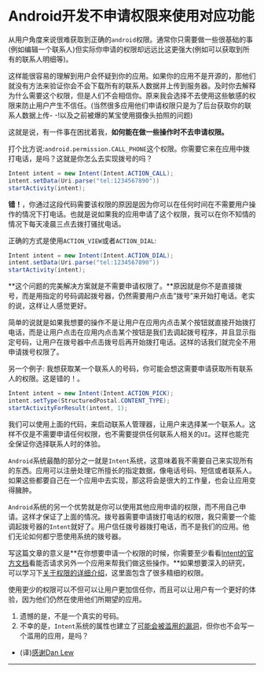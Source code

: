 Android开发不申请权限来使用对应功能
===

从用户角度来说很难获取到正确的`android`权限。通常你只需要做一些很基础的事(例如编辑一个联系人)但实际你申请的权限却远远比这更强大(例如可以获取到所有的联系人明细等)。

这样能很容易的理解到用户会怀疑到你的应用。如果你的应用不是开源的，那他们就没有方法来验证你会不会下载所有的联系人数据并上传到服务器。及时你去解释为什么需要这个权限，但是人们不会相信你。原来我会选择不去使用这些敏感的权限来防止用户产生不信任。(当然很多应用他们申请权限只是为了后台获取你的联系人数据上传- -!以及之前被爆的某宝使用摄像头拍照的问题)

这就是说，有一件事在困扰着我，**如何能在做一些操作时不去申请权限。**

打个比方说:`android.permission.CALL_PHONE`这个权限。你需要它来在应用中拨打电话，是吗？这就是你怎么去实现拨号的吗？ 

```java
Intent intent = new Intent(Intent.ACTION_CALL);
intent.setData(Uri.parse("tel:1234567890"))
startActivity(intent);
```
**错！**，你通过这段代码需要该权限的原因是因为你可以在任何时间在不需要用户操作的情况下打电话。也就是说如果我的应用申请了这个权限，我可以在你不知情的情况下每天凌晨三点去拨打骚扰电话。

正确的方式是使用`ACTION_VIEW`或者`ACTION_DIAL`:    

```java
Intent intent = new Intent(Intent.ACTION_DIAL);
intent.setData(Uri.parse("tel:1234567890"))
startActivity(intent);
```

**这个问题的完美解决方案就是不需要申请权限了。**原因就是你不是直接拨号，而是用指定的号码调起拨号器，仍然需要用户点击”拨号”来开始打电话。老实的说，这样让人感觉更好。

简单的说就是如果我想要的操作不是让用户在应用内点击某个按钮就直接开始拨打电话，而是让用户点击在应用内点击某个按钮是我们去调起拨号程序，并且显示指定号码，让用户在拨号器中点击拨号后再开始拨打电话。这样的话我们就完全不用申请拨号权限了。

另一个例子: 我想获取某一个联系人的号码，你可能会想这需要申请获取所有联系人的权限。这是错的！。

```java
Intent intent = new Intent(Intent.ACTION_PICK);
intent.setType(StructuredPostal.CONTENT_TYPE);
startActivityForResult(intent, 1);
```
我们可以使用上面的代码，来启动联系人管理器，让用户来选择某一个联系人。这样不仅是不需要申请任何权限，也不需要提供任何联系人相关的`UI`。这样也能完全保证你选择联系人时的体验。


`Android`系统最酷的部分之一就是`Intent`系统，这意味着我不需要自己来实现所有的东西。应用可以注册处理它所擅长的指定数据，像电话号码、短信或者联系人。如果这些都要自己在一个应用中去实现，那这将会是很大的工作量，也会让应用变得臃肿。

`Android`系统的另一个优势就是你可以使用其他应用申请的权限，而不用自己申请。这样才保证了上面的情况。拨号器需要申请拨打电话的权限，我只需要一个能调起拨号器的`Intent`就好了。用户信任拨号器拨打电话，而不是我们的应用。他们无论如何都宁愿使用系统的拨号器。

写这篇文章的意义是**在你想要申请一个权限的时候，你需要至少看看[Intent的官方文档](https://developer.android.com/reference/android/content/Intent.html)看能否请求另外一个应用来帮我们做这些操作。**如果想要深入的研究，可以学习下[关于权限的详细介绍](https://developer.android.com/guide/topics/security/permissions.html)，这里面包含了很多精细的权限。

使用更少的权限可以不但可以让用户更加信任你，而且可以让用户有一个更好的体验，因为他们仍然在使用他们所期望的应用。

1. 遗憾的是，不是一个真实的号码。
2. 不幸的是，`Intent`系统的属性也建立了[可能会被滥用的漏洞](http://css.csail.mit.edu/6.858/2012/projects/ocderby-dennisw-kcasteel.pdf)，但你也不会写一个滥用的应用，是吗？


- (译)[感谢Dan Lew](http://blog.danlew.net/2014/11/26/i-dont-need-your-permission/)

		
---